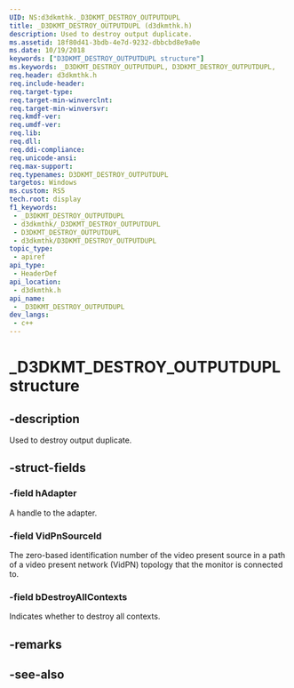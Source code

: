 ```yaml
---
UID: NS:d3dkmthk._D3DKMT_DESTROY_OUTPUTDUPL
title: _D3DKMT_DESTROY_OUTPUTDUPL (d3dkmthk.h)
description: Used to destroy output duplicate.
ms.assetid: 18f80d41-3bdb-4e7d-9232-dbbcbd8e9a0e
ms.date: 10/19/2018
keywords: ["D3DKMT_DESTROY_OUTPUTDUPL structure"]
ms.keywords: _D3DKMT_DESTROY_OUTPUTDUPL, D3DKMT_DESTROY_OUTPUTDUPL,
req.header: d3dkmthk.h
req.include-header: 
req.target-type: 
req.target-min-winverclnt: 
req.target-min-winversvr: 
req.kmdf-ver: 
req.umdf-ver: 
req.lib: 
req.dll: 
req.ddi-compliance: 
req.unicode-ansi: 
req.max-support: 
req.typenames: D3DKMT_DESTROY_OUTPUTDUPL
targetos: Windows
ms.custom: RS5
tech.root: display
f1_keywords:
 - _D3DKMT_DESTROY_OUTPUTDUPL
 - d3dkmthk/_D3DKMT_DESTROY_OUTPUTDUPL
 - D3DKMT_DESTROY_OUTPUTDUPL
 - d3dkmthk/D3DKMT_DESTROY_OUTPUTDUPL
topic_type:
 - apiref
api_type:
 - HeaderDef
api_location:
 - d3dkmthk.h
api_name:
 - _D3DKMT_DESTROY_OUTPUTDUPL
dev_langs:
 - c++
---
```


# _D3DKMT_DESTROY_OUTPUTDUPL structure


## -description

Used to destroy output duplicate.

## -struct-fields

### -field hAdapter

A handle to the adapter.

### -field VidPnSourceId

The zero-based identification number of the video present source in a path of a video present network (VidPN) topology that the monitor is connected to.

### -field bDestroyAllContexts

 
Indicates whether to destroy all contexts.

## -remarks

## -see-also

